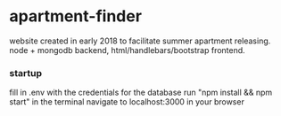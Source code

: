 # apartment-finder
website created in early 2018 to facilitate summer apartment releasing. node + mongodb backend, html/handlebars/bootstrap frontend.

### startup
fill in .env with the credentials for the database
run "npm install && npm start" in the terminal
navigate to localhost:3000 in your browser
